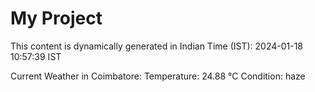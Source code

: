 # My Project

This content is dynamically generated in Indian Time (IST): 2024-01-18 10:57:39 IST


Current Weather in Coimbatore:
Temperature: 24.88 °C
Condition: haze
